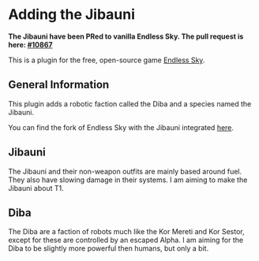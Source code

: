# Adding the Jibauni

**The Jibauni have been PRed to vanilla Endless Sky. The pull request is here: [#10867](https://github.com/endless-sky/endless-sky/pull/10867)**

This is a plugin for the free, open-source game [Endless Sky](endless-sky.github.io). 

## General Information
This plugin adds a robotic faction called the Diba and a species named the Jibauni.

You can find the fork of Endless Sky with the Jibauni integrated [here](https://github.com/Alrodel/endless-sky/tree/Jibauni).

## Jibauni

The Jibauni and their non-weapon outfits are mainly based around fuel. They also have slowing damage in their systems.
I am aiming to make the Jibauni about T1.



## Diba

The Diba are a faction of robots much like the Kor Mereti and Kor Sestor, except for these are controlled by an escaped Alpha. 
I am aiming for the Diba to be slightly more powerful then humans, but only a bit.
